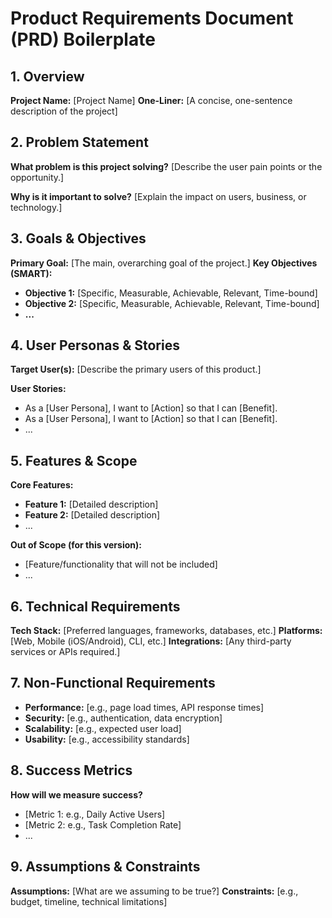 # Product Requirements Document (PRD) Boilerplate

## 1. Overview

**Project Name:** [Project Name]
**One-Liner:** [A concise, one-sentence description of the project]

## 2. Problem Statement

**What problem is this project solving?**
[Describe the user pain points or the opportunity.]

**Why is it important to solve?**
[Explain the impact on users, business, or technology.]

## 3. Goals & Objectives

**Primary Goal:** [The main, overarching goal of the project.]
**Key Objectives (SMART):**
- **Objective 1:** [Specific, Measurable, Achievable, Relevant, Time-bound]
- **Objective 2:** [Specific, Measurable, Achievable, Relevant, Time-bound]
- **...**

## 4. User Personas & Stories

**Target User(s):** [Describe the primary users of this product.]

**User Stories:**
- As a [User Persona], I want to [Action] so that I can [Benefit].
- As a [User Persona], I want to [Action] so that I can [Benefit].
- ...

## 5. Features & Scope

**Core Features:**
- **Feature 1:** [Detailed description]
- **Feature 2:** [Detailed description]
- ...

**Out of Scope (for this version):**
- [Feature/functionality that will not be included]
- ...

## 6. Technical Requirements

**Tech Stack:** [Preferred languages, frameworks, databases, etc.]
**Platforms:** [Web, Mobile (iOS/Android), CLI, etc.]
**Integrations:** [Any third-party services or APIs required.]

## 7. Non-Functional Requirements

- **Performance:** [e.g., page load times, API response times]
- **Security:** [e.g., authentication, data encryption]
- **Scalability:** [e.g., expected user load]
- **Usability:** [e.g., accessibility standards]

## 8. Success Metrics

**How will we measure success?**
- [Metric 1: e.g., Daily Active Users]
- [Metric 2: e.g., Task Completion Rate]
- ...

## 9. Assumptions & Constraints

**Assumptions:** [What are we assuming to be true?]
**Constraints:** [e.g., budget, timeline, technical limitations]
